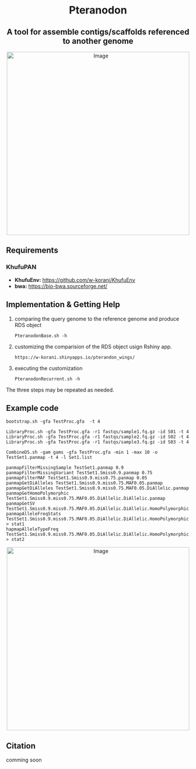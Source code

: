 <div align="center">
  <center><h1>Pteranodon</h1></center>
  <center><h2>A tool for assemble contigs/scaffolds referenced to another genome</h2></center>
  <img width="500" alt="Image" src="https://github.com/user-attachments/assets/e905befa-2785-40e5-b0da-a11748ea1137" />
</div>

## Requirements
### KhufuPAN
- **KhufuEnv:** https://github.com/w-korani/KhufuEnv
- **bwa:** https://bio-bwa.sourceforge.net/


## Implementation & Getting Help

1. comparing the query genome to the reference genome and produce RDS object
   ```
   PteranodonBase.sh -h
   ```
2. customizing the comparision of the RDS object usign Rshiny app.
   ```
   https://w-korani.shinyapps.io/pterandon_wings/
   ```
3. executing the customization
   ```
   PteranodonRecurrent.sh -h
   ```
The three steps may be repeated as needed.


## Example code
```
bootstrap.sh -gfa TestProc.gfa  -t 4
```
```
LibraryProc.sh -gfa TestProc.gfa -r1 fastqs/sample1.fq.gz -id S01 -t 4
LibraryProc.sh -gfa TestProc.gfa -r1 fastqs/sample2.fq.gz -id S02 -t 4
LibraryProc.sh -gfa TestProc.gfa -r1 fastqs/sample3.fq.gz -id S03 -t 4
```
```
CombineDS.sh -gam gams -gfa TestProc.gfa -min 1 -max 10 -o TestSet1.panmap -t 4 -l Set1.list
```
```
panmapFilterMissingSample TestSet1.panmap 0.9
panmapFilterMissingVariant TestSet1.Smiss0.9.panmap 0.75
panmapFilterMAF TestSet1.Smiss0.9.miss0.75.panmap 0.05
panmapGetDiAlleles TestSet1.Smiss0.9.miss0.75.MAF0.05.panmap
panmapGetDiAlleles TestSet1.Smiss0.9.miss0.75.MAF0.05.DiAllelic.panmap
panmapGetHomoPolymorphic TestSet1.Smiss0.9.miss0.75.MAF0.05.DiAllelic.DiAllelic.panmap
panmapGetSV TestSet1.Smiss0.9.miss0.75.MAF0.05.DiAllelic.DiAllelic.HomoPolymorphic.panmap
panmapAlleleFreqStats TestSet1.Smiss0.9.miss0.75.MAF0.05.DiAllelic.DiAllelic.HomoPolymorphic.SV.panmap > stat1
hapmapAlleleTypeFreq TestSet1.Smiss0.9.miss0.75.MAF0.05.DiAllelic.DiAllelic.HomoPolymorphic.SV.panmap > stat2
```

<div align="center">
  <img width="500" alt="Image" src="https://github.com/user-attachments/assets/5ef2d8ff-e97b-4b97-a6f6-b63ba1a0b656" />
</div>


## Citation
comming soon
